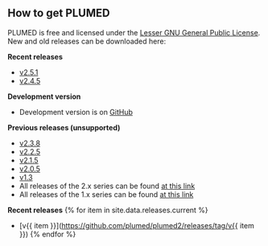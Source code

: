 How to get PLUMED
-----------------------------
PLUMED is free and licensed under the [Lesser GNU General Public License](http://www.gnu.org/licenses/lgpl-3.0.en.html).
New and old releases can be downloaded here:

__Recent releases__
* [v2.5.1](https://github.com/plumed/plumed2/releases/tag/v2.5.1)
* [v2.4.5](https://github.com/plumed/plumed2/releases/tag/v2.4.5)

__Development version__
* Development version is on [GitHub](http://github.com/plumed/plumed2)

__Previous releases (unsupported)__
* [v2.3.8](https://github.com/plumed/plumed2/releases/tag/v2.3.8)
* [v2.2.5](https://github.com/plumed/plumed2/releases/tag/v2.2.5)
* [v2.1.5](https://github.com/plumed/plumed2/releases/tag/v2.1.5)
* [v2.0.5](https://github.com/plumed/plumed2/releases/tag/v2.0.5)
* [v1.3](https://github.com/plumed/old-releases/blob/master/PLUMED-1.3.0.tgz)
* All releases of the 2.x series can be found [at this link](https://github.com/plumed/plumed2/releases)
* All releases of the 1.x series can be found [at this link](https://github.com/plumed/old-releases)

__Recent releases__
{% for item in site.data.releases.current %}
* [v{{ item }}](https://github.com/plumed/plumed2/releases/tag/v{{ item }})
{% endfor %}

